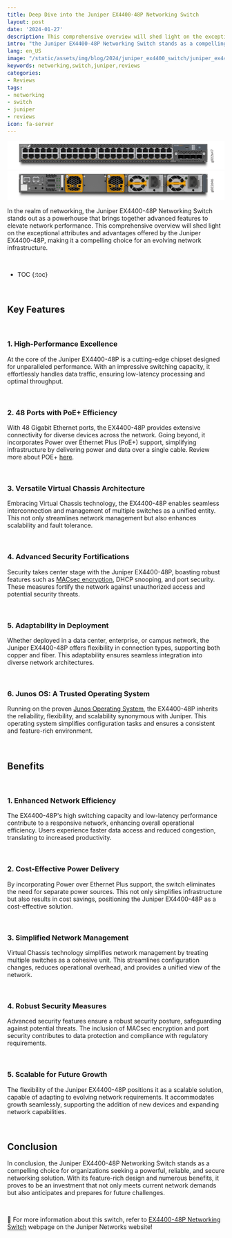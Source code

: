 ```yaml
---
title: Deep Dive into the Juniper EX4400-48P Networking Switch
layout: post
date: '2024-01-27'
description: This comprehensive overview will shed light on the exceptional attributes and advantages offered by the Juniper EX4400-48P, making it a compelling choice for an evolving network infrastructure.
intro: "the Juniper EX4400-48P Networking Switch stands as a compelling choice for organizations seeking a powerful, reliable, and secure networking solution."
lang: en_US
image: "/static/assets/img/blog/2024/juniper_ex4400_switch/juniper_ex4400_switch.png"
keywords: networking,switch,juniper,reviews
categories:
- Reviews
tags:
- networking
- switch
- juniper
- reviews
icon: fa-server
---
```


![Deep Dive into the Juniper EX4400-48P Networking Switch](/static/assets/img/blog/2024/juniper_ex4400_switch/juniper_ex4400_switch1.png)
![Deep Dive into the Juniper EX4400-48P Networking Switch](/static/assets/img/blog/2024/juniper_ex4400_switch/juniper_ex4400_switch2.png)


In the realm of networking, the Juniper EX4400-48P Networking Switch stands out as a powerhouse that brings together advanced features to elevate network performance. This comprehensive overview will shed light on the exceptional attributes and advantages offered by the Juniper EX4400-48P, making it a compelling choice for an evolving network infrastructure.

<br>

* TOC 
{:toc}

<br>

## Key Features

<br>

### 1. **High-Performance Excellence**

At the core of the Juniper EX4400-48P is a cutting-edge chipset designed for unparalleled performance. With an impressive switching capacity, it effortlessly handles data traffic, ensuring low-latency processing and optimal throughput.

<br>

### 2. **48 Ports with PoE+ Efficiency**

With 48 Gigabit Ethernet ports, the EX4400-48P provides extensive connectivity for diverse devices across the network. Going beyond, it incorporates Power over Ethernet Plus (PoE+) support, simplifying infrastructure by delivering power and data over a single cable. Review more about POE+ [here](https://www.versitron.com/blogs/post/poe-vs-poe-vs-poe-switches-know-the-real-difference#:~:text=Like%20a%20PoE%20network%20switch,from%2042.5v%20to%2057v.).

<br>

### 3. **Versatile Virtual Chassis Architecture**

Embracing Virtual Chassis technology, the EX4400-48P enables seamless interconnection and management of multiple switches as a unified entity. This not only streamlines network management but also enhances scalability and fault tolerance.

<br>

### 4. **Advanced Security Fortifications**

Security takes center stage with the Juniper EX4400-48P, boasting robust features such as [MACsec encryption](https://www.juniper.net/documentation/us/en/software/junos/security-services/topics/topic-map/understanding_media_access_control_security_qfx_ex.html), DHCP snooping, and port security. These measures fortify the network against unauthorized access and potential security threats.

<br>

### 5. **Adaptability in Deployment**

Whether deployed in a data center, enterprise, or campus network, the Juniper EX4400-48P offers flexibility in connection types, supporting both copper and fiber. This adaptability ensures seamless integration into diverse network architectures.

<br>

### 6. **Junos OS: A Trusted Operating System**

Running on the proven [Junos Operating System](https://www.juniper.net/documentation/us/en/software/junos/junos-overview/topics/concept/junos-software-introduction.html), the EX4400-48P inherits the reliability, flexibility, and scalability synonymous with Juniper. This operating system simplifies configuration tasks and ensures a consistent and feature-rich environment.

<br>

## Benefits

<br>

### 1. **Enhanced Network Efficiency**

The EX4400-48P's high switching capacity and low-latency performance contribute to a responsive network, enhancing overall operational efficiency. Users experience faster data access and reduced congestion, translating to increased productivity.

<br>

### 2. **Cost-Effective Power Delivery**

By incorporating Power over Ethernet Plus support, the switch eliminates the need for separate power sources. This not only simplifies infrastructure but also results in cost savings, positioning the Juniper EX4400-48P as a cost-effective solution.

<br>

### 3. **Simplified Network Management**

Virtual Chassis technology simplifies network management by treating multiple switches as a cohesive unit. This streamlines configuration changes, reduces operational overhead, and provides a unified view of the network.

<br>

### 4. **Robust Security Measures**

Advanced security features ensure a robust security posture, safeguarding against potential threats. The inclusion of MACsec encryption and port security contributes to data protection and compliance with regulatory requirements.

<br>

### 5. **Scalable for Future Growth**

The flexibility of the Juniper EX4400-48P positions it as a scalable solution, capable of adapting to evolving network requirements. It accommodates growth seamlessly, supporting the addition of new devices and expanding network capabilities.

<br>

## Conclusion

In conclusion, the Juniper EX4400-48P Networking Switch stands as a compelling choice for organizations seeking a powerful, reliable, and secure networking solution. With its feature-rich design and numerous benefits, it proves to be an investment that not only meets current network demands but also anticipates and prepares for future challenges.

<br>

📝 For more information about this switch, refer to [EX4400-48P Networking Switch](https://www.juniper.net/us/en/products/switches/ex-series/ex4400-ethernet-switch.html) webpage on the Juniper Networks website!
